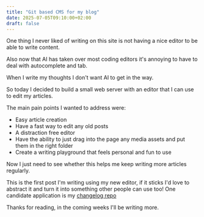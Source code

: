 ```yaml
---
title: "Git based CMS for my blog"
date: 2025-07-05T09:10:00+02:00
draft: false
---
```


One thing I never liked of writing on this site is not having a nice editor to be able to write content.

Also now that AI has taken over most coding editors it's annoying to have to deal with autocomplete and tab.

When I write my thoughts I don't want AI to get in the way.

So today I decided to build a small web server with an editor that I can use to edit my articles.

The main pain points I wanted to address were:

- Easy article creation
- Have a fast way to edit any old posts
- A distraction free editor
- Have the ability to just drag into the page any media assets and put them in the right folder
- Create a writing playground that feels personal and fun to use


Now I just need to see whether this helps me keep writing more articles regularly.

This is the first post I'm writing using my new editor, if it sticks I'd love to abstract it and turn it into something other people can use too! One candidate application is my [changelog repo](https://github.com/juneHQ/changelog)

Thanks for reading, in the coming weeks I'll be writing more.
